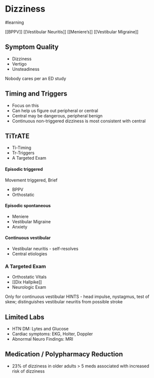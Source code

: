 # Dizziness
#learning

[[BPPV]]
[[Vestibular Neuritis]]
[[Meniere’s]]
[[Vestibular Migraine]]


## Symptom Quality
* Dizziness
* Vertigo
* Unsteadiness

Nobody cares per an ED study

## Timing and Triggers
* Focus on this
* Can help us figure out peripheral or central
* Central may be dangerous, peripheral benign
* Continuous non-triggered dizziness is most consistent with central

## TiTrATE
* Ti-Timing
* Tr-Triggers
* A Targeted Exam

#### Episodic triggered
Movement triggered, Brief

* BPPV
* Orthostatic

#### Episodic spontaneous
* Meniere
* Vestibular Migraine
* Anxiety

#### Continuous vestibular
* Vestibular neuritis - self-resolves
* Central etiologies

### A Targeted Exam
* Orthostatic Vitals
* [[Dix Hallpike]]
* Neurologic Exam

Only for continuous vestibular
HINTS - head impulse, nystagmus, test of skew; distinguishes vestibular neuritis from possible stroke

## Limited Labs
* HTN DM: Lytes and Glucose
* Cardiac symptoms: EKG, Holter, Doppler
* Abnormal Neuro Findings: MRI

## Medication / Polypharmacy Reduction
* 23% of dizziness in older adults > 5 meds associated with increased risk of dizziness
